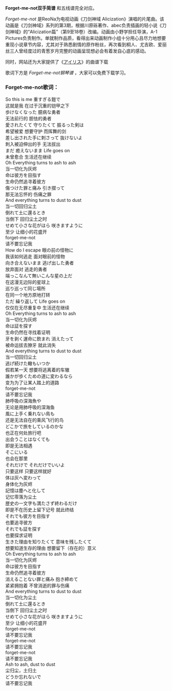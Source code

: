 

**Forget-me-not双手简谱** 和五线谱完全对应。

_Forget-me-not_ 是ReoNa为电视动画《刀剑神域
Alicization》演唱的片尾曲。该动画是《刀剑神域》系列的第3期，根据川原砾著作、abec负责插画的轻小说《刀剑神域》的“Alicization篇”（第9至18卷）改编。动画由小野学担任导演，A-1
Pictures负责制作。单就制作品质，看得出来动画制作小组十分用心且尽力地想要重现小说章节内容，尤其对于熟悉剧情的原作粉丝，再次看到桐人、尤吉欧、爱丽丝三人曾经度过的青葱岁月完整的动画呈现想必会有着发自心底的感动。

同时，网站还为大家提供了《[アイリス](Music-9947-アイリス-刀剑神域-Alicization-ED.html "アイリス")》的曲谱下载

歌词下方是 _Forget-me-not钢琴谱_ ，大家可以免费下载学习。

### Forget-me-not歌词：

So this is me 重すぎる鎧で  
这就是我 在过于沉重的铠甲之下  
歩けなくなった 臆病な勇者  
无法前行的 胆怯的勇者  
愛されたくて 守りたくて 振るった剣は  
希望被爱 想要守护 而挥舞的剑  
差し出された手に刺さって 抜けないよ  
刺入被迫伸出的手 无法拔出  
まだ 癒えないまま Life goes on  
未曾愈合 生活还在继续  
Oh Everything turns to ash to ash  
当一切化为灰烬  
命は彼方を目指す  
生命仍然追寻着彼方  
傷つけた罪と痛み 引き摺って  
那无法忘怀的 伤痛之罪  
And everything turns to dust to dust  
当一切回归尘土  
倒れて土に還るとき  
当倒下 回归尘土之时  
せめて小さな花がほら 咲きますように  
至少 让细小的花盛开  
forget-me-not  
请不要忘记我  
How do I escape 眼の前の怪物に  
我该如何逃走 面对眼前的怪物  
向き合えないまま 逃げ出した勇者  
放弃面对 逃走的勇者  
端っこなんて無いこんな星の上だ  
在这漫无边际的星球上  
巡り巡って同じ場所  
在同一个地方原地打转  
ただ 繰り返して Life goes on  
仅仅在无尽重复中 生活还在继续  
Oh Everything turns to ash to ash  
当一切化为灰烬  
命は証を探す  
生命仍然在寻找着证明  
牙を剥く運命に飲まれ 消えたって  
被命运拔去獠牙 就此消失  
And everything turns to dust to dust  
当一切回归尘土  
逃げ続けた轍もいつか  
假若某一天 想要将逃离着的车辙  
誰かが歩くための道に変わるなら  
变为为了让某人踏上的道路  
forget-me-not  
请不要忘记我  
肺呼吸の深海魚や  
无论是用肺呼吸的深海鱼  
風に上手く乗れない鳥も  
还是无法自在的乘风飞行的鸟  
どこかで旅をしているのかな  
也正在何处旅行吧  
出会うことはなくても  
即是无法相遇  
そこにいる  
也会在那里  
それだけで それだけでいいよ  
只要这样 只要这样就好  
体は灰へ変わって  
身体化为灰烬  
記憶は塵へと化して  
记忆零落为尘土  
歴史の一文字も満たさず終わるだけ  
即是不在历史上留下记号 就此终结  
それでも彼方を目指す  
也要追寻彼方  
それでも証を探す  
也要探求证明  
生きた理由を知りたくて 意味を残したくて  
想要知道生存的理由 想要留下（存在的）意义  
Oh Everything turns to ash to ash  
当一切化为灰烬  
命は彼方を目指す  
生命仍然追寻着彼方  
消えることない罪と痛み 抱き締めて  
紧紧拥抱着 不曾消逝的罪与伤痛  
And everything turns to dust to dust  
当一切化为尘土  
倒れて土に還るとき  
当倒下 回归尘土之时  
せめて小さな花がほら 咲きますように  
至少 让细小的花盛开  
forget-me-not  
请不要忘记我  
forget-me-not  
请不要忘记我  
forget-me-not  
请不要忘记我  
Ash to ash, dust to dust  
尘归尘，土归土  
どうか忘れないで  
请不要忘记我

